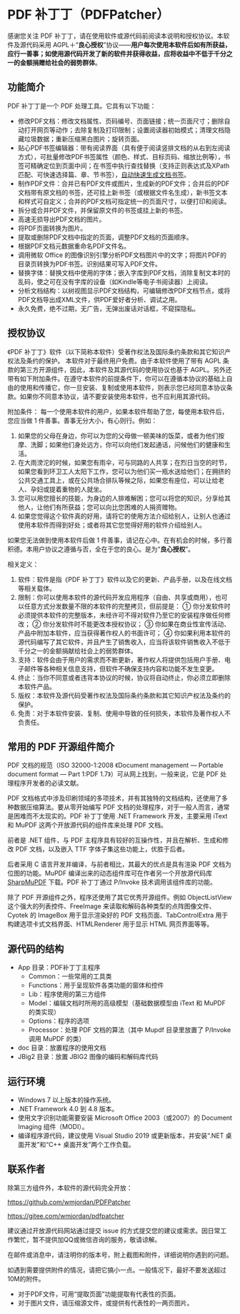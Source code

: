 ﻿# PDF 补丁丁（PDFPatcher）

感谢您关注 PDF 补丁丁，请在使用软件或源代码前阅读本说明和授权协议。本软件及源代码采用 AGPL＋“**良心授权**”协议——**用户每次使用本软件后如有所获益，应行一善事；如使用源代码开发了新的软件并获得收益，应将收益中不低于千分之一的金额捐赠给社会的弱势群体**。

## 功能简介

PDF 补丁丁是一个 PDF 处理工具。它具有以下功能：

- 修改PDF文档：修改文档属性、页码编号、页面链接；统一页面尺寸；删除自动打开网页等动作；去除复制及打印限制；设置阅读器初始模式；清理文档隐藏垃圾数据；重新压缩黑白图片；旋转页面。
- 贴心PDF书签编辑器：带有阅读界面（具有便于阅读竖排文档的从右到左阅读方式），可批量修改PDF书签属性（颜色、样式、目标页码、缩放比例等），书签可精确定位到页面中间；在书签中执行查找替换（支持正则表达式及XPath匹配、可快速选择篇、章、节书签），[自动快速生成文档书签](https://www.cnblogs.com/pdfpatcher/p/8452025.html)。
- 制作PDF文件：合并已有PDF文件或图片，生成新的PDF文件；合并后的PDF文档带有原文档的书签，还可挂上新书签（或根据文件名生成），新书签文本和样式可自定义；合并的PDF文档可指定统一的页面尺寸，以便打印和阅读。
- 拆分或合并PDF文件，并保留原文件的书签或挂上新的书签。
- 高速无损导出PDF文档的图片。
- 将PDF页面转换为图片。
- 提取或删除PDF文档中指定的页面，调整PDF文档的页面顺序。
- 根据PDF文档元数据重命名PDF文件名。
- 调用微软 Office 的图像识别引擎分析PDF文档图片中的文字；将图片PDF的目录页转换为PDF书签。识别结果可写入PDF文件。
- 替换字体：替换文档中使用的字体；嵌入字库到PDF文档，消除复制文本时的乱码，使之可在没有字库的设备（如Kindle等电子书阅读器）上阅读。
- 分析文档结构：以树视图显示PDF文档结构，可编辑修改PDF文档节点，或将PDF文档导出成XML文件，供PDF爱好者分析、调试之用。
- 永久免费，绝不过期，无广告，无弹出废话对话框，不窥探隐私。

## 授权协议

《PDF 补丁丁》软件（以下简称本软件）受著作权法及国际条约条款和其它知识产权法及条约的保护。
本软件对于最终用户免费。由于本软件使用了带有 AGPL 条款的第三方开源组件，因此，本软件及其源代码的使用协议也基于 AGPL。另外还带有如下附加条件。在遵守本软件的前提条件下，你可以在遵循本协议的基础上自由的使用和传播它，你一旦安装、复制或使用本软件，则表示您已经同意本协议条款。如果你不同意本协议，请不要安装使用本软件，也不应利用其源代码。

附加条件：
每一个使用本软件的用户，如果本软件帮助了您，每使用本软件后，您应当做 1 件善事。善事无分大小，有心则行。例如：

1. 如果您的父母在身边，你可以为您的父母做一顿美味的饭菜，或者为他们按摩、洗脚；如果他们身处远方，你可以向他们发起通话，问候他们的健康和生活。
2. 在大雨滂沱的时候，如果您有雨伞，可与同路的人共享；在烈日当空的时节，如果您看到环卫工人太阳下工作，您可以为他们买一瓶水送给他们；在拥挤的公共交通工具上，或在公共场合排队等候之际，如果您有座位，可以让给老人、孕妇或提着重物的人就坐。
3. 您可以用您擅长的技能，为身边的人排难解困；您可以将您的知识，分享给其他人，让他们有所获益；您可以向比您困难的人捐资赠物。
4. 如果您觉得这个软件真的好用，请将它的使用方法介绍给别人，让别人也通过使用本软件而得到好处；或者将其它您觉得好用的软件介绍给别人。

如果您无法做到使用本软件后做 1 件善事，请记在心中。在有机会的时候，多行善积德。本用户协议之遵循与否，全在于您的良心。是为“**良心授权**”。

相关定义：

1. 软件：软件是指《PDF 补丁丁》软件以及它的更新、产品手册，以及在线文档等相关载体。
2. 限制：你可以使用本软件的源代码开发应用程序（自由、共享或商用），也可以任意方式分发数量不限的本软件的完整拷贝，但前提是：
① 你分发软件时必须提供本软件的完整版本，未经许可不得对软件乃至它的安装程序做任何修改；
② 你分发软件时不能更改本授权协议；
③ 你如果在商业性宣传活动、产品中附加本软件，应当获得著作权人的书面许可；
④ 你如果利用本软件的源代码编写了其它软件，并且产生了销售收入，应当将该软件销售收入不低于千分之一的金额捐献给社会上的弱势群体。
3. 支持：软件会由于用户的需求而不断更新，著作权人将提供包括用户手册、电子邮件等各种相关信息支持，但软件不确保支持内容和功能不发生变更。
4. 终止：当你不同意或者违背本协议的时候，协议将自动终止，你必须立即删除本软件产品。
5. 版权：本软件及源代码受著作权法及国际条约条款和其它知识产权法及条约的保护。
6. 免责：对于本软件安装、复制、使用中导致的任何损失，本软件及著作权人不负责任。

## 常用的 PDF 开源组件简介

PDF 文档的规范（ISO 32000-1:2008 《Document management — Portable document format — Part 1:PDF 1.7》）可从网上找到，一般来说，它是 PDF 处理程序开发者的必读文献。

PDF 文档格式中涉及印刷领域的多项技术，并有其独特的文档结构，还使用了多种数据压缩算法。要从零开始编写 PDF 文档的处理程序，对于一般人而言，通常是困难而不太现实的。PDF 补丁丁使用 .NET Framework 开发，主要采用 iText 和 MuPDF 这两个开放源代码的组件库来处理 PDF 文档。

前者是 .NET 组件，与 PDF 主程序具有较好的互操作性，并且在解析、生成和修改 PDF 文档，以及嵌入 TTF 字体子集这些功能上，优胜于后者。

后者采用 C 语言开发并编译，与前者相比，其最大的优点是具有渲染 PDF 文档为位图的功能。MuPDF 编译出来的动态组件库可在作者另一个开放源代码库 [SharpMuPDF](https://github.com/wmjordan/SharpMuPDF) 下载。PDF 补丁丁通过 P/Invoke 技术调用该组件库的功能。

除了 PDF 开源组件之外，程序还使用了其它优秀开源组件。例如 ObjectListView 这个强大的列表控件、FreeImage 来读取和解码各种类型的点阵图像文件、Cyotek 的 ImageBox 用于显示渲染好的 PDF 文档页面、TabControlExtra 用于构建选项卡式文档界面、HTMLRenderer 用于显示 HTML 网页界面等等。

## 源代码的结构

- App 目录：PDF补丁丁主程序
  - Common：一些常用的工具类
  - Functions：用于呈现软件各类功能的窗体和控件
  - Lib：程序使用的第三方组件
  - Model：编辑文档时所用的高级模型（基础数据模型由 iText 和 MuPDF 的类实现）
  - Options：程序的选项
  - Processor：处理 PDF 文档的算法（其中 Mupdf 目录里放置了 P/Invoke 调用 MuPDF 的类）
- doc 目录：放置程序的使用文档
- JBig2 目录：放置 JBIG2 图像的编码和解码库代码

## 运行环境

- Windows 7 以上版本的操作系统。
- .NET Framework 4.0 到 4.8 版本。
- 使用文字识别功能需要安装 Microsoft Office 2003（或2007）的 Document Imaging 组件（MODI）。
- 编译程序源代码，建议使用 Visual Studio 2019 或更新版本，并安装“.NET 桌面开发”和“C++ 桌面开发”两个工作负载。

## 联系作者

除第三方组件外，本软件的源代码完全开放：

<https://github.com/wmjordan/PDFPatcher>

<https://gitee.com/wmjordan/pdfpatcher>

建议通过开放源代码网站通过提交 issue 的方式提交您的建议或需求。因日常工作繁忙，暂不提供加QQ或微信咨询的服务，敬请谅解。

在邮件或消息中，请注明你的版本号，附上截图和附件，详细说明你遇到的问题。

如遇到需要提供附件的情况，请把它搞小一点。一般情况下，最好不要发送超过10M的附件。

- 对于PDF文件，可用“提取页面”功能提取有代表性的页面。
- 对于图片文件，请压缩源文件，或提供有代表性的一两页图片。
